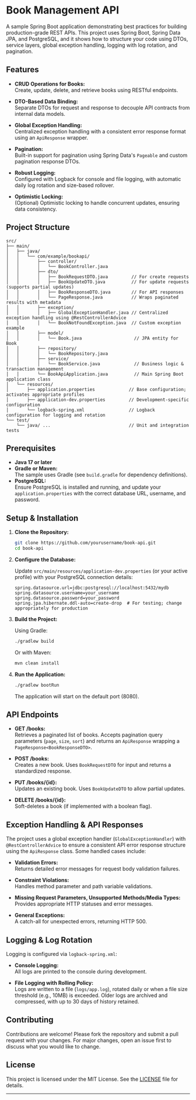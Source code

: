 # Book Management API

A sample Spring Boot application demonstrating best practices for building production-grade REST APIs. This project uses Spring Boot, Spring Data JPA, and PostgreSQL, and it shows how to structure your code using DTOs, service layers, global exception handling, logging with log rotation, and pagination.

## Features

- **CRUD Operations for Books:**  
  Create, update, delete, and retrieve books using RESTful endpoints.

- **DTO-Based Data Binding:**  
  Separate DTOs for request and response to decouple API contracts from internal data models.

- **Global Exception Handling:**  
  Centralized exception handling with a consistent error response format using an `ApiResponse` wrapper.

- **Pagination:**  
  Built-in support for pagination using Spring Data's `Pageable` and custom pagination response DTOs.

- **Robust Logging:**  
  Configured with Logback for console and file logging, with automatic daily log rotation and size-based rollover.

- **Optimistic Locking:**  
  (Optional) Optimistic locking to handle concurrent updates, ensuring data consistency.

## Project Structure

```plaintext
src/
├── main/
│   ├── java/
│   │   └── com/example/bookapi/
│   │       ├── controller/
│   │       │   └── BookController.java
│   │       ├── dto/
│   │       │   ├── BookRequestDTO.java         // For create requests
│   │       │   ├── BookUpdateDTO.java          // For update requests (supports partial updates)
│   │       │   ├── BookResponseDTO.java        // For API responses
│   │       │   └── PageResponse.java           // Wraps paginated results with metadata
│   │       ├── exception/
│   │       │   ├── GlobalExceptionHandler.java // Centralized exception handling using @RestControllerAdvice
│   │       │   └── BookNotFoundException.java  // Custom exception example
│   │       ├── model/
│   │       │   └── Book.java                    // JPA entity for Book
│   │       ├── repository/
│   │       │   └── BookRepository.java
│   │       ├── service/
│   │       │   └── BookService.java             // Business logic & transaction management
│   │       └── BookApiApplication.java          // Main Spring Boot application class
│   └── resources/
│       ├── application.properties             // Base configuration; activates appropriate profiles
│       ├── application-dev.properties         // Development-specific configuration
│       └── logback-spring.xml                 // Logback configuration for logging and rotation
└── test/
    └── java/ ...                              // Unit and integration tests
```

## Prerequisites

- **Java 17 or later**
- **Gradle or Maven:**  
  The sample uses Gradle (see `build.gradle` for dependency definitions).
- **PostgreSQL:**  
  Ensure PostgreSQL is installed and running, and update your `application.properties` with the correct database URL, username, and password.

## Setup & Installation

1. **Clone the Repository:**

   ```bash
   git clone https://github.com/yourusername/book-api.git
   cd book-api
   ```

2. **Configure the Database:**

   Update `src/main/resources/application-dev.properties` (or your active profile) with your PostgreSQL connection details:

   ```properties
   spring.datasource.url=jdbc:postgresql://localhost:5432/mydb
   spring.datasource.username=your_username
   spring.datasource.password=your_password
   spring.jpa.hibernate.ddl-auto=create-drop  # For testing; change appropriately for production
   ```

3. **Build the Project:**

   Using Gradle:

   ```bash
   ./gradlew build
   ```

   Or with Maven:

   ```bash
   mvn clean install
   ```

4. **Run the Application:**

   ```bash
   ./gradlew bootRun
   ```

   The application will start on the default port (8080).

## API Endpoints

- **GET /books:**  
  Retrieves a paginated list of books. Accepts pagination query parameters (`page`, `size`, `sort`) and returns an `ApiResponse` wrapping a `PageResponse<BookResponseDTO>`.

- **POST /books:**  
  Creates a new book. Uses `BookRequestDTO` for input and returns a standardized response.

- **PUT /books/{id}:**  
  Updates an existing book. Uses `BookUpdateDTO` to allow partial updates.

- **DELETE /books/{id}:**  
  Soft-deletes a book (if implemented with a boolean flag).

## Exception Handling & API Responses

The project uses a global exception handler (`GlobalExceptionHandler`) with `@RestControllerAdvice` to ensure a consistent API error response structure using the `ApiResponse` class. Some handled cases include:

- **Validation Errors:**  
  Returns detailed error messages for request body validation failures.

- **Constraint Violations:**  
  Handles method parameter and path variable validations.

- **Missing Request Parameters, Unsupported Methods/Media Types:**  
  Provides appropriate HTTP statuses and error messages.

- **General Exceptions:**  
  A catch-all for unexpected errors, returning HTTP 500.

## Logging & Log Rotation

Logging is configured via `logback-spring.xml`:

- **Console Logging:**  
  All logs are printed to the console during development.

- **File Logging with Rolling Policy:**  
  Logs are written to a file (`logs/app.log`), rotated daily or when a file size threshold (e.g., 10MB) is exceeded. Older logs are archived and compressed, with up to 30 days of history retained.

## Contributing

Contributions are welcome! Please fork the repository and submit a pull request with your changes. For major changes, open an issue first to discuss what you would like to change.

## License

This project is licensed under the MIT License. See the [LICENSE](LICENSE) file for details.

---